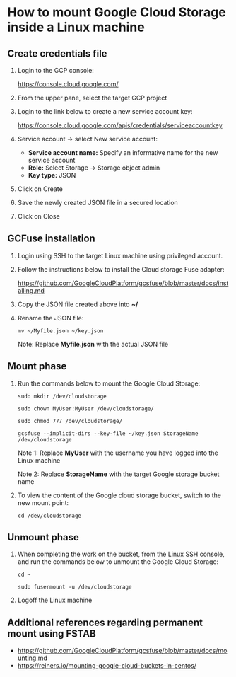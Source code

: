 # How to mount Google Cloud Storage inside a Linux machine

## Create credentials file

1. Login to the GCP console:

   https://console.cloud.google.com/

2. From the upper pane, select the target GCP project

3. Login to the link below to create a new service account key:

   https://console.cloud.google.com/apis/credentials/serviceaccountkey

4. Service account -> select New service account:

   + **Service account name:** Specify an informative name for the new service account
   + **Role:** Select Storage -> Storage object admin
   + **Key type:** JSON

5. Click on Create
6. Save the newly created JSON file in a secured location
7. Click on Close



## GCFuse installation

1. Login using SSH to the target Linux machine using privileged account.

2. Follow the instructions below to install the Cloud storage Fuse adapter:

   https://github.com/GoogleCloudPlatform/gcsfuse/blob/master/docs/installing.md

3. Copy the JSON file created above into **~/**

4. Rename the JSON file:

   `mv ~/Myfile.json ~/key.json`

   Note: Replace **Myfile.json** with the actual JSON file



## Mount phase

1. Run the commands below to mount the Google Cloud Storage:

   `sudo mkdir /dev/cloudstorage`

   `sudo chown MyUser:MyUser /dev/cloudstorage/`

   `sudo chmod 777 /dev/cloudstorage/`

   `gcsfuse --implicit-dirs --key-file ~/key.json StorageName /dev/cloudstorage`

   Note 1: Replace **MyUser** with the username you have logged into the Linux machine

   Note 2: Replace **StorageName** with the target Google storage bucket name

2. To view the content of the Google cloud storage bucket, switch to the new mount point:

   `cd /dev/cloudstorage`



## Unmount phase

1. When completing the work on the bucket, from the Linux SSH console, and run the commands below to unmount the Google Cloud Storage:

   `cd ~`

   `sudo fusermount -u /dev/cloudstorage`

2. Logoff the Linux machine



## Additional references regarding permanent mount using FSTAB

+ https://github.com/GoogleCloudPlatform/gcsfuse/blob/master/docs/mounting.md
+ https://reiners.io/mounting-google-cloud-buckets-in-centos/